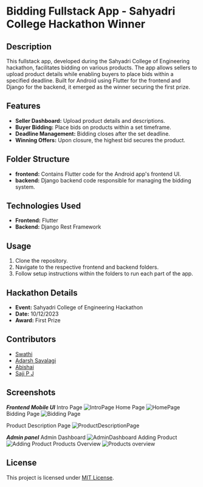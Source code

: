 # Bidding Fullstack App - Sahyadri College Hackathon Winner

## Description
This fullstack app, developed during the Sahyadri College of Engineering hackathon, facilitates bidding on various products. The app allows sellers to upload product details while enabling buyers to place bids within a specified deadline. Built for Android using Flutter for the frontend and Django for the backend, it emerged as the winner securing the first prize.

## Features
- **Seller Dashboard:** Upload product details and descriptions.
- **Buyer Bidding:** Place bids on products within a set timeframe.
- **Deadline Management:** Bidding closes after the set deadline.
- **Winning Offers:** Upon closure, the highest bid secures the product.

## Folder Structure
- **frontend:** Contains Flutter code for the Android app's frontend UI.
- **backend:** Django backend code responsible for managing the bidding system.

## Technologies Used
- **Frontend:** Flutter
- **Backend:** Django Rest Framework

## Usage
1. Clone the repository.
2. Navigate to the respective frontend and backend folders.
3. Follow setup instructions within the folders to run each part of the app.

## Hackathon Details
- **Event:** Sahyadri College of Engineering Hackathon
- **Date:** 10/12/2023
- **Award:** First Prize

## Contributors
- [Swathi](https://github.com/SwathiSherigar)
- [Adarsh Savalagi](https://github.com/AdarshSavalagi)
- [Abishai](https://github.com/abishaikanhiram)
- [Saji P J]()
## Screenshots 
***Frontend Mobile UI***
Intro Page
![IntroPage](https://github.com/AdarshSavalagi/HackathonSOSC/assets/120472249/68dc2484-a600-4edb-9ce3-d5c416807a22)
Home Page
![HomePage](https://github.com/AdarshSavalagi/HackathonSOSC/assets/120472249/b240640b-f3fb-43f1-a574-6c349b6f831e)
Bidding Page
![Bidding Page](https://github.com/AdarshSavalagi/HackathonSOSC/assets/120472249/f467b36a-4b6c-4168-9024-ee674283575b)

Product Description Page
![ProductDescriptionPage](https://github.com/AdarshSavalagi/HackathonSOSC/assets/120472249/6eb89e95-f4b4-4310-8f95-e313d93d1efd)

***Admin panel***
Admin Dashboard
![AdminDashboard](https://github.com/AdarshSavalagi/HackathonSOSC/assets/120472249/16c5ddb8-9c80-471d-9d2c-3ebc20cf5db2)
Adding Product
![Adding Product](https://github.com/AdarshSavalagi/HackathonSOSC/assets/120472249/4e96fce3-9c19-4810-aac5-43b0288a8f30)
Products Overview
![Products overview](https://github.com/AdarshSavalagi/HackathonSOSC/assets/120472249/fd5a8614-582c-490f-82c8-da00e958a641)


## License
This project is licensed under [MIT License](LICENSE).
